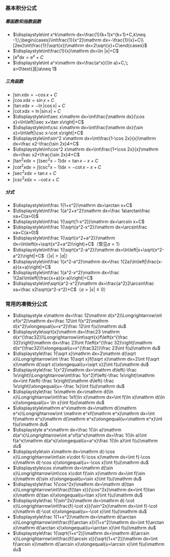 ### 基本积分公式
##### 幂函数和指数函数
- $\displaystyle\int x^k\mathrm dx=\frac{1}{k+1}x^{k+1}+C,k\neq -1;\;\begin{cases}\int\frac{1}{x^2}\mathrm dx=-\frac{1}{x}+C\\[2ex]\int\frac{1}{\sqrt{x}}\mathrm dx=2\sqrt{x}+C\end{cases}$
- $\displaystyle\int\frac{1}{x}\mathrm dx=\ln |x|+C$
- $\displaystyle\int\mathrm e^x\mathrm dx=\mathrm e^x+C$
- $\displaystyle\int a^x\mathrm dx=\frac{a^x}{\ln a}+C,\; a>0\text{且}a\neq 1$
##### 三角函数
- $\displaystyle\int\sin x\mathrm dx=-\cos x+C$
- $\displaystyle\int\cos x\mathrm dx=\sin x+C$
- $\displaystyle\int\tan x\mathrm dx=-\ln\left|\cos x\right|+C$
- $\displaystyle\int\cot x\mathrm dx=\ln\left|\sin x\right|+C$
- $\displaystyle\int\sec x\mathrm dx=\int\frac{\mathrm dx}{\cos x}=\ln\left|\sec x+\tan x\right|+C$
- $\displaystyle\int\csc x\mathrm dx=\int\frac{\mathrm dx}{\sin x}=\ln\left|\csc x-\cot x\right|+C$
- $\displaystyle\int\sin^2 x\mathrm dx=\int\frac{1-\cos 2x}{x}\mathrm dx=\frac x2-\frac{\sin 2x}4+C$
- $\displaystyle\int\cos^2 x\mathrm dx=\int\frac{1+\cos 2x}{x}\mathrm dx=\frac x2+\frac{\sin 2x}4+C$
- $\displaystyle\int\tan^2 x\mathrm dx=\int(\sec^2x-1)\mathrm dx=\tan x-x+C$
- $\displaystyle\int\cot^2 x\mathrm dx=\int(\csc^2x-1)\mathrm dx=-\cot x-x+C$
- $\displaystyle\int\sec^2 x\mathrm dx=\tan x+C$
- $\displaystyle\int\csc^2 x\mathrm dx=-\cot x+C$
##### 分式
- $\displaystyle\int\frac 1{1+x^2}\mathrm dx=\arctan x+C$
- $\displaystyle\int\frac 1{a^2+x^2}\mathrm dx=\frac 1a\arctan\frac xa+C(a>0)$
- $\displaystyle\int\frac 1{\sqrt{1-x^2}}\mathrm dx=\arcsin x+C$
- $\displaystyle\int\frac 1{\sqrt{a^2-x^2}}\mathrm dx=\arcsin\frac xa+C(a>0)$
- $\displaystyle\int\frac 1{\sqrt{x^2+a^2}}\mathrm dx=\ln\left(x+\sqrt{x^2+a^2}\right)+C$（常见$a=1$）
- $\displaystyle\int\frac 1{\sqrt{x^2-a^2}}\mathrm dx=\ln\left|x+\sqrt{x^2-a^2}\right|+C$（$|x|>|a|$）
- $\displaystyle\int\frac 1{x^2-a^2}\mathrm dx=\frac 1{2a}\ln\left|\frac{x-a}{x+a}\right|+C$
- $\displaystyle\int\frac 1{a^2-x^2}\mathrm dx=\frac 1{2a}\ln\left|\frac{x+a}{x-a}\right|+C$
- $\displaystyle\int\sqrt{a^2-x^2}\mathrm dx=\frac{a^2}2\arcsin\frac xa+\frac x2\sqrt{a^2-x^2}+C$（$a>|x|\ge 0$）
### 常用的凑微分公式
- $\displaystyle x\mathrm dx=\frac 12\mathrm d(x^2)\Longrightarrow\int xf(x^2)\mathrm dx=\frac 12\int f(x^2)\mathrm d(x^2)\xlongequal{u=x^2}\frac 12\int f(u)\mathrm du$
- $\displaystyle\sqrt{x}\mathrm dx=\frac23 \mathrm d(x^{\frac32})\Longrightarrow\int\sqrt{x}f\left(x^{\frac 32}\right)\mathrm dx=\frac 23\int f\left(x^{\frac 32}\right)\mathrm d(x^{\frac32})\xlongequal{u=x^{\frac32}}\frac 23\int f(u)\mathrm du$
- $\displaystyle\frac 1{\sqrt x}\mathrm dx=2\mathrm d(\sqrt x)\Longrightarrow\int \frac 1{\sqrt x}f(\sqrt x)\mathrm dx=2\int f(\sqrt x)\mathrm d(\sqrt x)\xlongequal{u=\sqrt x}2\int f(u)\mathrm du$
- $\displaystyle\frac 1{x^2}\mathrm dx=\mathrm d\left(-\frac 1x\right)\Longrightarrow\int\frac 1{x^2}f\left(-\frac 1x\right)\mathrm dx=\int f\left(-\frac 1x\right)\mathrm d\left(-\frac 1x\right)\xlongequal{u=-\frac 1x}\int f(u)\mathrm du$
- $\displaystyle\frac 1x\mathrm dx=\mathrm d(\ln x)\Longrightarrow\int\frac 1xf(\ln x)\mathrm dx=\int f(\ln x)\mathrm d(\ln x)\xlongequal{u= \ln x}\int f(u)\mathrm du$
- $\displaystyle\mathrm e^x\mathrm dx=\mathrm d(\mathrm e^x)\Longrightarrow\int \mathrm e^xf(\mathrm e^x)\mathrm dx=\int f(\mathrm e^x)\mathrm d(\mathrm e^x)\xlongequal{u=\mathrm e^x}\int f(u)\mathrm du$
- $\displaystyle a^x\mathrm dx=\frac 1{\ln a}\mathrm d(a^x)\Longrightarrow\int a^xf(a^x)\mathrm dx=\frac 1{\ln a}\int f(a^x)\mathrm d(a^x)\xlongequal{u=a^x}\frac 1{\ln a}\int f(u)\mathrm du$
- $\displaystyle\sin x\mathrm dx=\mathrm d(-\cos x)\Longrightarrow\int\sin x\cdot f(-\cos x)\mathrm dx=\int f(-\cos x)\mathrm d(-\cos x)\xlongequal{u=-\cos x}\int f(u)\mathrm du$
- $\displaystyle\cos x\mathrm dx=\mathrm d(\sin x)\Longrightarrow\int\cos x\cdot f(\sin x)\mathrm dx=\int f(\sin x)\mathrm d(\sin x)\xlongequal{u=\sin x}\int f(u)\mathrm du$
- $\displaystyle\frac 1{\cos^2x}\mathrm dx=\mathrm d(\tan x)\Longrightarrow\int\frac{f(\tan x)}{\cos^2x}\mathrm dx=\int f(\tan x)\mathrm d(\tan x)\xlongequal{u=\tan x}\int f(u)\mathrm du$
- $\displaystyle\frac 1{\sin^2x}\mathrm dx=\mathrm d(-\cot x)\Longrightarrow\int\frac{f(-\cot x)}{\sin^2x}\mathrm dx=\int f(-\cot x)\mathrm d(-\cot x)\xlongequal{u=-\cot x}\int f(u)\mathrm du$
- $\displaystyle\frac 1{1+x^2}\mathrm dx=\mathrm d(\arctan x)\Longrightarrow\int\frac{f(\arctan x)}{1+x^2}\mathrm dx=\int f(\arctan x)\mathrm d(\arctan x)\xlongequal{u=\arctan x}\int f(u)\mathrm du$
- $\displaystyle\frac 1{\sqrt{1+x^2}}\mathrm dx=\mathrm d(\arcsin x)\Longrightarrow\int\frac{f(\arcsin x)}{\sqrt{1+x^2}}\mathrm dx=\int f(\arcsin x)\mathrm d(\arcsin x)\xlongequal{u=\arcsin x}\int f(u)\mathrm du$

